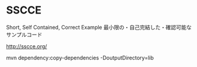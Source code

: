 # SSCCE

Short, Self Contained, Correct Example
最小限の・自己完結した・確認可能なサンプルコード

http://sscce.org/

mvn dependency:copy-dependencies -DoutputDirectory=lib
